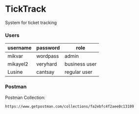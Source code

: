 # TickTrack
System for ticket tracking

### Users

| username  | password | role |
| --- | --- | --- |
| mikvar  | wordpass  |  admin  |
| mikayel2  | veryhard  |  business user  |
| Lusine  | cantsay  |  regular user  |

### Postman
Postman Collection:
```
https://www.getpostman.com/collections/fa2ebfc4f2aee0c13109
```
